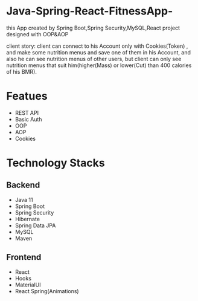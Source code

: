 # Java-Spring-React-FitnessApp-


this App created by Spring Boot,Spring Security,MySQL,React
project designed with OOP&AOP

client story:
client can connect to his Account only with Cookies(Token) , and make some nutrition menus and save one of them in his Account,
and also he can see nutrition menus of other users,
but client can only see nutrition menus that suit him(higher(Mass) or lower(Cut) than 400 calories of his BMR).

<h1>Featues</h1>
<ul>
	<li>REST API</li>
	<li>Basic Auth</li>
	<li>OOP</li>
	<li>AOP</li>
	<li>Cookies</li>
</ul>
<h1>Technology Stacks</h1>
<h2>Backend</h2>
<ul>
        <li>Java 11</li>
	<li>Spring Boot</li>
	<li>Spring Security</li>
	<li>Hibernate</li>
	<li>Spring Data JPA</li>
	<li>MySQL</li>
        <li>Maven</li>
</ul>
<h2>Frontend</h2>
<ul>
        <li>React</li>
	<li>Hooks</li>
	<li>MaterialUI</li>
        <li>React Spring(Animations)</li>
</ul>

